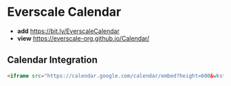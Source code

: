 # Everscale Calendar

- **add** https://bit.ly/EverscaleСalendar
- **view** https://everscale-org.github.io/Calendar/

## Calendar Integration

```html
<iframe src="https://calendar.google.com/calendar/embed?height=600&wkst=1&bgcolor=%23ffffff&ctz=Europe%2FAthens&src=YWUzOTFic2JiY2ZnMjBrMTJmM2xzNmU5dWNAZ3JvdXAuY2FsZW5kYXIuZ29vZ2xlLmNvbQ&color=%238E24AA" style="border:solid 1px #777" width="800" height="600" frameborder="0" scrolling="no"></iframe>
```
